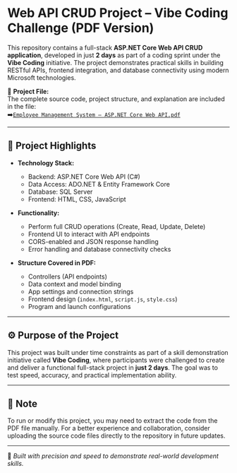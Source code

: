 # Web API CRUD Project – Vibe Coding Challenge (PDF Version)

This repository contains a full-stack **ASP.NET Core Web API CRUD application**, developed in just **2 days** as part of a coding sprint under the **Vibe Coding** initiative. The project demonstrates practical skills in building RESTful APIs, frontend integration, and database connectivity using modern Microsoft technologies.

📄 **Project File:**  
The complete source code, project structure, and explanation are included in the file:  
➡️[`Employee Management System – ASP.NET Core Web API.pdf`](./Employee%20Management%20System%20–%20ASP.NET%20Core%20Web%20API.pdf)


---

## 🔧 Project Highlights

- **Technology Stack:**  
  - Backend: ASP.NET Core Web API (C#)  
  - Data Access: ADO.NET & Entity Framework Core  
  - Database: SQL Server  
  - Frontend: HTML, CSS, JavaScript  

- **Functionality:**  
  - Perform full CRUD operations (Create, Read, Update, Delete)  
  - Frontend UI to interact with API endpoints  
  - CORS-enabled and JSON response handling  
  - Error handling and database connectivity checks  

- **Structure Covered in PDF:**  
  - Controllers (API endpoints)  
  - Data context and model binding  
  - App settings and connection strings  
  - Frontend design (`index.html`, `script.js`, `style.css`)  
  - Program and launch configurations  

---

## ⚙️ Purpose of the Project

This project was built under time constraints as part of a skill demonstration initiative called **Vibe Coding**, where participants were challenged to create and deliver a functional full-stack project in **just 2 days**. The goal was to test speed, accuracy, and practical implementation ability.

---

## 📌 Note

To run or modify this project, you may need to extract the code from the PDF file manually. For a better experience and collaboration, consider uploading the source code files directly to the repository in future updates.

---

🎯 *Built with precision and speed to demonstrate real-world development skills.*


